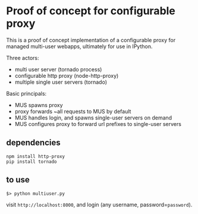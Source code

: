 # Proof of concept for configurable proxy

This is a proof of concept implementation of a configurable proxy for managed multi-user webapps,
ultimately for use in IPython.


Three actors:

- multi user server (tornado process)
- configurable http proxy (node-http-proxy)
- multiple single user servers (tornado)

Basic principals:

- MUS spawns proxy
- proxy forwards ~all requests to MUS by default
- MUS handles login, and spawns single-user servers on demand
- MUS configures proxy to forward url prefixes to single-user servers

## dependencies

    npm install http-proxy
    pip install tornado

## to use

    $> python multiuser.py

visit `http://localhost:8000`, and login (any username, password=`password`).

